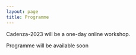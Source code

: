 ```yaml
---
layout: page
title: Programme
---
```


Cadenza-2023 will be a one-day online workshop.

<p>Programme will be available soon</p>

[//]: # (The morning will focus on <b>hearing aid speech intelligibility prediction</b> and will present the outcomes 2nd Clarity Prediction Challenge. The afternoon will focus on <b>hearing aid speech enhancement</b> including a presentation of plans for 3rd Clarity Enhancement Challenge.)

[//]: # ()
[//]: # (All sessions will be in the McNabb Lecture Theatre, which is downstairs from the main reception. The first session will start at 9:00am, please arrive in good time to collect your name badge.)

[//]: # ()
[//]: # (Timings and session details are provided below. All times are in Dublin local time &#40;UTC+1&#41;.)

[//]: # ()
[//]: # (<div class="panel panel-default">)

[//]: # (<div class="panel-body">)

[//]: # ()
[//]: # (<div class="card  m-3">)

[//]: # ()
[//]: # (<div class="card-body">)

[//]: # ()
[//]: # (<table style="margin-left: 1em;">)

[//]: # (<tbody>)

[//]: # (<tr><td width=50px >9:00</td><td>Welcome</td></tr>)

[//]: # (<tr><td>9:10</td><td><a href="#keynote1">Keynote 1</a> - Theme: Intelligibility Prediction - Fei Chen &#40;SUSTech&#41; </td> </tr>)

[//]: # (<tr><td>10:00</td><td>The Clarity Prediction Challenge Overview </td></tr>)

[//]: # (<tr><td>10:20</td><td>Break - Coffee/Tea</td></tr>)

[//]: # (<tr><td>10:40</td><td><a href="#CPC2">Clarity Prediction Challenge Systems</a></td></tr>)

[//]: # (<tr><td>12:40</td><td>Prizes and conclusions </td> </tr>)

[//]: # (<tr><td>12:50</td><td>Lunch</td></tr>)

[//]: # (<tr><td>13:30</td><td>Hearing Aid Speech Enhancement - A user's perspective</td></tr>)

[//]: # (<tr><td>13:50</td><td><a href="#keynote2">Keynote 2</a> - Theme: Speech Enhancement - DeLiang Wang &#40;Ohio State University&#41; </td> </tr>)

[//]: # (<tr><td>14:50</td><td>Plans for the 3rd Clarity Enhancement Challenge</td></tr>)

[//]: # (<tr><td>15:10</td><td>Discussion</td></tr>)

[//]: # (<tr><td>15:30</td><td>Break - Coffee/Tea</td></tr>)

[//]: # (<tr><td>15:50</td><td><a href="#invited">Hearing Aid Speech Enhancement - Invited Talks</a></td></tr>)

[//]: # (<tr><td>17:30</td><td>Close</td></tr>)

[//]: # ()
[//]: # (</tbody>)

[//]: # (</table>)

[//]: # (</div>)

[//]: # (</div>)

[//]: # ()
[//]: # (<h1>Keynote 1</h1>)

[//]: # ()
[//]: # (<div class="card m-3">)

[//]: # (  <a name="keynote1"></a>)

[//]: # ()
[//]: # (<div class="card-header">)

[//]: # (<div class="row  align-items-center">)

[//]: # ()
[//]: # (<div class="col-sm-3">)

[//]: # (<img src="/clarity2023-workshop/assets/images/fei_chen.png" alt="Fei Chen" class="float-left rounded-circle" style="width:100%" />)

[//]: # (</div>)

[//]: # ()
[//]: # (<div class="col-sm-9">)

[//]: # (<h1 class="lead">Fei Chen <div class="text-muted">SUSTech, China</div></h1>)

[//]: # ()
[//]: # (<h1>Objective speech intelligibility prediction: Insights from human speech perception</h1>)

[//]: # ()
[//]: # (<button class="btn btn-primary" style="color:white; margin: 10px; border-radius: 4px;" type="button" data-toggle="collapse" data-target="#collapseAbstractChen" aria-expanded="false" aria-controls="collapseAbstractChen">)

[//]: # (    Abstract and Bio)

[//]: # (  </button>)

[//]: # ()
[//]: # (</div>)

[//]: # ()
[//]: # (<div class="collapse" id="collapseAbstractChen">)

[//]: # ()
[//]: # (<div class="card-body">)

[//]: # (<h1 class="card-title">Objective speech intelligibility prediction: Insights from human speech perception</h1>)

[//]: # ()
[//]: # (<h3>Abstract</h3>)

[//]: # ()
[//]: # (<p>Speech intelligibility assessment plays an important role in speech and hearing studies. Designing a computational speech intelligibility model can significantly facilitate our studies, e.g., speech enhancement and speech coding. While many objective speech intelligibility prediction models are available, there are still challenges towards improving the prediction performance of intelligibility indices. Human speech perception studies provide us not only knowledge on various &#40;e.g., acoustic, linguistic&#41; impacts on speech understanding in different listening environments, but also insights on design a reliable objective intelligibility prediction index. In this talk, I will first introduce studies on important acoustic cues on human speech perception. Then, I will review the design of some existing intelligibility prediction models and efforts to improve their prediction power. Finally, I will briefly introduce new developments towards objective speech intelligibility prediction, e.g., machine learning and neurophysiological measurement methods.</p>)

[//]: # ()
[//]: # (<h3>Bio</h3>)

[//]: # ()
[//]: # (<p>Fei Chen &#40;Senior Member, IEEE&#41; received the B.Sc. and M.Phil. degrees from the Department of Electronic Science and Engineering, Nanjing University, Nanjing, China, in 1998 and 2001, respectively, and the Ph.D. degree from Department of Electronic Engineering, The Chinese University of Hong Kong, Hong Kong, in 2005. He continued his research as Postdoctor and Senior Research Fellow with the University of Texas at Dallas, supervised by Prof. Philipos Loizou, and The University of Hong Kong, Hong Kong. He is currently a Full Professor with the Department of Electrical and Electronic Engineering, Southern University of Science and Technology &#40;SUSTech&#41;, Shenzhen, China. Dr. Chen is leading the speech and physiological signal processing Research Group in SUSTech. He has authored or coauthored more than 100 journal papers and more than 100 conference papers in IEEE journals/conferences, Interspeech, Journal of Acoustical Society of America. His research interests include speech communication and assistive hearing technologies, brain-computer interface, and biomedical signal processing. He was tutorial speaker of Interspeech2022, Interspeech2020, EUSIPCO2022, APSIPA2021, and APSIPA2019, and organized special session Signal processing for assistive hearing devices at ICASSP2015. Dr. Chen is an APSIPA distinguished Lecturer &#40;2022-2023&#41;, and is currently an Associate Editor for Biomedical Signal Processing and Control and Frontiers in Human Neuroscience.</p>)

[//]: # (</div>)

[//]: # ()
[//]: # (</div>)

[//]: # ()
[//]: # (</div>)

[//]: # ()
[//]: # (</div>)

[//]: # (</div>)

[//]: # ()
[//]: # (<a name="CPC2"></a>)

[//]: # ()
[//]: # (<h1>Clarity Prediction Challenge papers</h1>)

[//]: # ()
[//]: # (<div class="card  m-3">)

[//]: # (<div class="card-body">)

[//]: # ()
[//]: # (<table>)

[//]: # (<tbody>)

[//]: # ()
[//]: # (<!--<div style="margin-bottom: 1em;">Session chair: <i>TBC</i></div>-->)

[//]: # ()
[//]: # (<tr>)

[//]: # (<td width=100px valign="top">10:00-10:20</td><td style="padding-bottom: 1em;"><b> The 2nd Clarity Prediction Challenge: A machine learning challenge for hearing aid intelligibility prediction </b> <a href="./slides/Clarity_2023_CPC2_slides_barker.pdf">[PDF]</a>  <a href="https://docs.google.com/presentation/d/1IxmYWlUeu4nxbHykdIWM9_PeIoxwyER2MYW3Q3vUkN4/edit#slide=id.g274425c64e7_1_0">[Google Slides]</a><br /> <span class="author">Jon Barker<sup>1</sup>, Michael A. Akeroyd<sup>2</sup>, Will Bailey<sup>1</sup>, Trevor J. Cox<sup>3</sup>, John F. Culling<sup>4</sup>, Simone Graetzer<sup>3</sup> and Graham Naylor<sup>2</sup></span><i> &#40;<sup>1</sup>University of Sheffield; <sup>2</sup>University of Nottingham; <sup>3</sup>University of Salford; <sup>4</sup>Cardiff University&#41;</i></td>)

[//]: # (</tr>)

[//]: # ()
[//]: # (</tbody>)

[//]: # (</table>)

[//]: # ()
[//]: # (</div>)

[//]: # (</div>)

[//]: # ()
[//]: # (<div class="card  m-3">)

[//]: # (<div class="card-body">)

[//]: # ()
[//]: # (<!--)

[//]: # (<table>)

[//]: # (<tbody>)

[//]: # ()
[//]: # (<!--<div style="margin-bottom: 1em;">Session chair: <i>TBC</i></div>-->)

[//]: # ()
[//]: # (<tr>)

[//]: # (<td width=100px valign="top">10:40-10:57</td><td style="padding-bottom: 1em;"><b> A Non-Intrusive Speech Intelligibility Prediction Using Binaural Cues and Time-Series Model with One-Hot Listener Embedding </b> <a href="">[Paper]</a> <br /> <span class="author">Candy Olivia Mawalim, Xiajie Zhou, Shogo Okada, and Masashi Unoki</span><i> &#40;Japan Advanced Institute of Science and Technology, Japan&#41;</i></td>)

[//]: # (</tr>)

[//]: # ()
[//]: # (<tr>)

[//]: # (<td width=100px valign="top">10:57-11:14</td><td style="padding-bottom: 1em;"><b> Deep Learning-based Speech Intelligibility Prediction Model by Incorporating Whisper for Hearing Aids </b> <a href="">[Paper]</a> <a href="./slides/CPC2_session_Talk_2_zezario.pdf">[Slides]</a> <br /> <span class="author">Ryandhimas E Zezario<sup>1</sup>, Chiou-Shann Fuh<sup>2</sup>, Hsin-Min Wang<sup>1</sup>, Yu Tsao<sup>1</sup>  </span><i> &#40;<sup>1</sup>Academia Sinica, Taiwan; <sup>2</sup>National Taiwan University&#41;</i></td>)

[//]: # (</tr>)

[//]: # ()
[//]: # (<tr>)

[//]: # (<td width=100px valign="top">11:14-11:31</td><td style="padding-bottom: 1em;"><b> Prediction of Behavioral Speech Intelligibility using a Computational Model of the Auditory System </b> <a href="">[Paper]</a><br /> <span class="author">Nursadul Mamun<sup>1</sup>, Sabbir Ahmed<sup>2</sup>, John.H.L.Hansen<sup>1</sup></span><i> &#40;<sup>1</sup>University of Texas at Dallas, US; <sup>2</sup>Chittagong University of Engineering and Technology, Bangladesh&#41;</i></td>)

[//]: # (</tr>)

[//]: # ()
[//]: # (<tr>)

[//]: # (<td width=100px valign="top">11:31-11:48</td><td style="padding-bottom: 1em;"><b> Combining Acoustic, Phonetic, Linguistic and Audiometric data in an Intrusive Intelligibility Metric for Hearing-Impaired Listeners </b> <a href="">[Paper]</a> <a href="./slides/CPC2_session_Talk_4_huckvale.pdf">[Slides]</a><br /> <span class="author">Mark Huckvale and Gaston Hilkhuysen</span><i> &#40;University College London, UK&#41;</i></td>)

[//]: # (</tr>)

[//]: # ()
[//]: # (<tr>)

[//]: # (<td width=100px valign="top">11:48-12:05</td><td style="padding-bottom: 1em;"><b> A Non-intrusive Binaural Speech Intelligibility Prediction for Clarity-2023 </b> <a href="">[Paper]</a> <a href="./slides/CPC2_session_Talk_5_yamamoto.pdf">[Slides]</a><br /> <span class="author">Katsuhiko Yamamoto  </span><i>&#40;AI Lab, CyberAgent, Inc., Japan&#41;</i></td>)

[//]: # (</tr>)

[//]: # ()
[//]: # (<tr>)

[//]: # (<td width=100px valign="top">12:05-12:22</td><td style="padding-bottom: 1em;"><b> Pre-Trained Intermediate ASR Features and Human Memory Simulation for)

[//]: # (Non-Intrusive Speech Intelligibility Prediction in the Clarity Prediction Challenge 2 </b> <a href="">[Paper]</a> <a href="./slides/CPC2_session_Talk_6_mogridge.pdf">[Slides]</a><br /> <span class="author">Rhiannon Mogridge, George Close, Robert Sutherland, Stefan Goetze and Anton Ragni </span><i> &#40;University of Sheffield, UK&#41;</i></td>)

[//]: # (</tr>)

[//]: # ()
[//]: # (<tr>)

[//]: # (<td width=100px valign="top">12:22-12:40</td><td style="padding-bottom: 1em;"><b> Temporal-hierarchical features from noise-robust speech foundation models for non-intrusive intelligibility prediction </b><a href="">[Paper]</a> <a href="./slides/CPC2_session_Talk_7_cuervo.pdf">[Slides]</a><br /> <span class="author">Santiago Cuervo and Ricard Marxer  </span> <i>&#40;Université de Toulon, Aix Marseille Université, France&#41;</i></td>)

[//]: # (</tr>)

[//]: # ()
[//]: # (</tbody>)

[//]: # (</table>)

[//]: # ()
[//]: # (-->)

[//]: # ()
[//]: # (</div>)

[//]: # (</div>)

[//]: # ()
[//]: # (<a name="invited2"></a>)

[//]: # ()
[//]: # (<h1>Invited talk</h1>)

[//]: # ()
[//]: # (<div class="card  m-3">)

[//]: # (<div class="card-body">)

[//]: # ()
[//]: # (<table>)

[//]: # (<tbody>)

[//]: # (<!--<div style="margin-bottom: 1em;">Session chair: <i>TBC</i></div>-->)

[//]: # ()
[//]: # (<tr>)

[//]: # (<td width=100px valign="top">15:30-15:50</td><td style="padding-bottom: 1em;"><b> Hearing Aid Speech Enhancement - A User's Perspective </b><br /> <span class="author"><a href="#wong">Emma McAuley</a></span> <i>&#40;Chime, Ireland&#41;</i></td>)

[//]: # (</tr>)

[//]: # ()
[//]: # (</tbody>)

[//]: # (</table>)

[//]: # ()
[//]: # (</div>)

[//]: # (</div>)

[//]: # ()
[//]: # (<h1>Keynote 2</h1>)

[//]: # ()
[//]: # (<div class="card m-3">)

[//]: # (  <a name="keynote2"></a>)

[//]: # ()
[//]: # (<div class="card-header">)

[//]: # (<div class="row  align-items-center">)

[//]: # ()
[//]: # (<div class="col-sm-3">)

[//]: # (<img src="/clarity2023-workshop/assets/images/deliang_wang.png" alt="DeLiang Wang" class="float-left rounded-circle" style="width:100%" />)

[//]: # (</div>)

[//]: # ()
[//]: # (<div class="col-sm-9">)

[//]: # (<h1 class="lead">DeLiang Wang <div class="text-muted">Ohio State University, US</div></h1>)

[//]: # ()
[//]: # (<h1>Neural Spectrospatial Filtering</h1>)

[//]: # ()
[//]: # (<button class="btn btn-primary" style="color:white; margin: 10px; border-radius: 4px;" type="button" data-toggle="collapse" data-target="#collapseAbstractWang" aria-expanded="false" aria-controls="collapseAbstractWang">)

[//]: # (    Abstract and Bio)

[//]: # (  </button>)

[//]: # ()
[//]: # (</div>)

[//]: # ()
[//]: # (<div class="collapse" id="collapseAbstractWang">)

[//]: # ()
[//]: # (<div class="card-body">)

[//]: # (<h1 class="card-title">Neural Spectrospatial Filtering</h1>)

[//]: # ()
[//]: # (<h3>Abstract</h3>)

[//]: # ()
[//]: # (<p>As the most widely-used spatial filtering approach for multi-channel signal separation,)

[//]: # (beamforming extracts the target signal arriving from a specific direction. We present an)

[//]: # (emerging approach based on multi-channel complex spectral mapping, which trains a deep)

[//]: # (neural network &#40;DNN&#41; to directly estimate the real and imaginary spectrograms of the target)

[//]: # (signal from those of the multi-channel noisy mixture. In this all-neural approach, the trained)

[//]: # (DNN itself becomes a nonlinear, time-varying spectrospatial filter. How does this conceptually)

[//]: # (simple approach perform relative to commonly-used beamforming techniques on different array)

[//]: # (configurations and in different acoustic environments? We examine this issue systematically on)

[//]: # (speech dereverberation, speech enhancement, and speaker separation tasks. Comprehensive)

[//]: # (evaluations show that multi-channel complex spectral mapping achieves very competitive speech)

[//]: # (separation results compared to beamforming for different array geometries, and reduces to)

[//]: # (monaural complex spectral mapping in single-channel conditions, demonstrating the versatility)

[//]: # (of this new approach for multi-channel and single-channel speech separation. In addition, such)

[//]: # (an approach is computationally more efficient than popular mask-based beamforming. We)

[//]: # (conclude that this neural spectrospatial filter provides a broader approach than traditional and)

[//]: # (DNN-based beamforming.</p>)

[//]: # ()
[//]: # (<h3>Bio</h3>)

[//]: # ()
[//]: # (<p>DeLiang Wang received the B.S. degree and the M.S. degree from Peking &#40;Beijing&#41; University and the Ph.D. degree in 1991 from the University of Southern California all in computer science. Since 1991,he has been with the Department of Computer Science & Engineering and the Center for Cognitive and Brain Sciences at The Ohio State University, where he is a Professor and University Distinguished Scholar. He received the U.S. Office of Naval Research Young Investigator Award in 1996, the 2008 Helmholtz Award and 2020 Ada Lovelace Service Award from the International Neural Network Society &#40;INNS&#41;, the 2007 Outstanding Paper Award of the IEEE ComputationalIntelligence Society and the 2019 Best Paper Award of the IEEE Signal Processing Society. He is an IEEE Fellow and ISCA Fellow. He currently serves as Co-Editor-in-Chief of Neural Networks, and a member of the INNS Board of Governors.</p>)

[//]: # (</div>)

[//]: # ()
[//]: # (</div>)

[//]: # ()
[//]: # (</div>)

[//]: # ()
[//]: # (</div>)

[//]: # (</div>)

[//]: # ()
[//]: # (<h1>Clarity Enhancement Challenge plans</h1>)

[//]: # ()
[//]: # (<div class="card  m-3">)

[//]: # (<div class="card-body">)

[//]: # ()
[//]: # (<table>)

[//]: # (<tbody>)

[//]: # (<!--<div style="margin-bottom: 1em;">Session chair: <i>TBC</i></div>-->)

[//]: # ()
[//]: # (<tr>)

[//]: # (<td width=100px valign="top">15:30-15:50</td><td style="padding-bottom: 1em;"><b> CEC3 plans and discussion </b><br /> <span class="author">Trevor J. Cox<sup>3</sup>, Jon Barker<sup>1</sup>, Michael A. Akeroyd<sup>2</sup>, Will Bailey<sup>1</sup>,  John F. Culling<sup>4</sup>, Simone Graetzer<sup>3</sup> and Graham Naylor<sup>2</sup></span><i> &#40;<sup>1</sup>University of Sheffield; <sup>2</sup>University of Nottingham; <sup>3</sup>University of Salford; <sup>4</sup>Cardiff University&#41; </i> <a href="./slides/Clarity_2023_CEC3_slides_cox.pdf">[Slides]</a> </td>)

[//]: # (</tr>)

[//]: # ()
[//]: # (</tbody>)

[//]: # (</table>)

[//]: # ()
[//]: # (</div>)

[//]: # (</div>)

[//]: # ()
[//]: # (<a name="invited"></a>)

[//]: # ()
[//]: # (<h1>Invited talks</h1>)

[//]: # ()
[//]: # (<div class="card  m-3">)

[//]: # (<div class="card-body">)

[//]: # ()
[//]: # (<table>)

[//]: # (<tbody>)

[//]: # (<!--<div style="margin-bottom: 1em;">Session chair: <i>TBC</i></div>-->)

[//]: # ()
[//]: # (<tr>)

[//]: # (<td width=100px valign="top">15:50-16:15</td><td style="padding-bottom: 1em;"><b> Project Aria: Investigating Ego-Centric Hearing Augmentation </b><br /> <span class="author"><a href="#wong">Daniel Wong</a></span> <i>&#40;Meta Reality Labs, US&#41;</i></td>)

[//]: # (</tr>)

[//]: # ()
[//]: # (<tr>)

[//]: # (<td width=100px valign="top">16:15-16:40</td><td style="padding-bottom: 1em;"><b> Application of AI-based Signal processing to assistive hearing solutions </b><br /> <span class="author"><a href="#derleth">Peter Derleth</a></span> <i>&#40;Sonova AG, Switzerland&#41;</i></td>)

[//]: # (</tr>)

[//]: # ()
[//]: # (<tr>)

[//]: # (<td width=100px valign="top">16:40-17:00</td><td style="padding-bottom: 1em;"><b> Voice Conversion for Lombard Speaking Style with Implicit Acoustic Feature Conditioning</b><br /> <span class="author"><a href="#woszczyk">Dominika Woszczyk</a></span> <i>&#40;Imperial College London, UK&#41;</i></td>)

[//]: # (</tr>)

[//]: # ()
[//]: # (<tr>)

[//]: # (<td width=100px valign="top">17:00-17:20</td><td style="padding-bottom: 1em;"><b> Designing the Audio-Visual Speech Enhancement Challenge &#40;AVSEC&#41; </b><br /> <span class="author"><a href="#aldana">Lorena Aldana</a></span> <i>&#40;University of Edinburgh, UK&#41;</i></td>)

[//]: # (</tr>)

[//]: # ()
[//]: # (<tr>)

[//]: # (<td width=100px valign="top">17:20-17:30</td><td style="padding-bottom: 1em;"><b> The COG-MHEAR project - Towards cognitively-inspired 5G-IoT enabled, multi-modal Hearing Aids </b> <a href="./slides/Clarity_2023_Invited_Akeroyd.pdf">[Slides]</a>  <br /> <span class="author"><a href="#akeroyd">Michael Akeroyd</a> </span><i>&#40;University of Nottingham, UK&#41;</i></td>)

[//]: # (</tr>)

[//]: # ()
[//]: # (</tbody>)

[//]: # (</table>)

[//]: # ()
[//]: # (</div>)

[//]: # (</div>)

[//]: # ()
[//]: # (<!-- beginning of invited talk block -->)

[//]: # ()
[//]: # (<div class="card m-3">)

[//]: # (<a name="wong"></a>)

[//]: # (  )
[//]: # (<div class="card-header">)

[//]: # (<div class="row  align-items-center">)

[//]: # (  )
[//]: # (<div class="col-sm-3">)

[//]: # (<img src="/clarity2023-workshop/assets/images/daniel_wong.png" alt="Daniel Wong" class="float-left rounded-circle" style="width:100%" />)

[//]: # (</div>)

[//]: # (  )
[//]: # (<div class="col-sm-9">)

[//]: # (<h1 class="lead">Daniel Wong<div class="text-muted">Meta Reality Labs, US</div></h1>)

[//]: # (  )
[//]: # (<h1>Project Aria: Investigating Ego-Centric Hearing Augmentation</h1>)

[//]: # (  )
[//]: # (<button class="btn btn-primary" style="color:white; margin: 10px; border-radius: 4px;" type="button" data-toggle="collapse" data-target="#collapseAbstractWong" aria-expanded="false" aria-controls="collapseAbstractWong">)

[//]: # (Abstract)

[//]: # (</button>)

[//]: # (  )
[//]: # (</div>)

[//]: # ()
[//]: # (<div class="collapse" id="collapseAbstractWong">)

[//]: # (  )
[//]: # (<div class="card-body">)

[//]: # (<h1 class="card-title">Project Aria: Investigating Ego-Centric Hearing Augmentation</h1>)

[//]: # (  )
[//]: # (<h3>Abstract</h3>)

[//]: # (  )
[//]: # (<p>Augmented reality glasses provide a practical wearable form-factor for speech enhancement that can leverage multi-microphone processing technology and sensor fusion. One application that Meta Reality Labs Research is focusing on is context-aware hearing augmentation in noisy environments. To help tackle this challenge, Project Aria provides a data-gathering platform for investigating the problem space of ego-centric scene understanding, user understanding and speech enhancement. In this talk, I will discuss the platform and some of the most recent work from Meta on ego-centric hearing augmentation.</p>)

[//]: # ()
[//]: # (</div>)

[//]: # (  )
[//]: # (</div>)

[//]: # (  )
[//]: # (</div>)

[//]: # ()
[//]: # (</div>)

[//]: # (</div>)

[//]: # ()
[//]: # (<!-- end of invited talk block -->)

[//]: # ()
[//]: # (<!-- beginning of invited talk block -->)

[//]: # ()
[//]: # (<div class="card m-3">)

[//]: # (<a name="derleth"></a>)

[//]: # (  )
[//]: # (<div class="card-header">)

[//]: # (<div class="row  align-items-center">)

[//]: # (  )
[//]: # (<div class="col-sm-3">)

[//]: # (<img src="/clarity2023-workshop/assets/images/peter_derleth.png" alt="Peter Derleth" class="float-left rounded-circle" style="width:100%" />)

[//]: # (</div>)

[//]: # (  )
[//]: # (<div class="col-sm-9">)

[//]: # (<h1 class="lead">Peter Derleth<div class="text-muted">Sonova AG, Switzerland</div></h1>)

[//]: # (  )
[//]: # (<h1>Application of AI-based Signal processing on assistive hearing solutions</h1>)

[//]: # (  )
[//]: # (<button class="btn btn-primary" style="color:white; margin: 10px; border-radius: 4px;" type="button" data-toggle="collapse" data-target="#collapseAbstractDerleth" aria-expanded="false" aria-controls="collapseAbstractDerleth">)

[//]: # (Abstract)

[//]: # (</button>)

[//]: # (  )
[//]: # (</div>)

[//]: # ()
[//]: # (<div class="collapse" id="collapseAbstractDerleth">)

[//]: # (  )
[//]: # (<div class="card-body">)

[//]: # (<h1 class="card-title">Application of AI-based Signal processing on assistive hearing solutions</h1>)

[//]: # (  )
[//]: # (<h3>Abstract</h3>)

[//]: # (  )
[//]: # (<p>Assistive hearing solutions come in a variety of form factors, are designed to serve various use cases, are targeted at different user groups and are distributed to the market as consumer or medical product. Each of the mentioned aspects influences if a technological/functional innovation reaches the respective market segment and get’s the chance to improve the daily life of human listeners. The presentation will shed a light on existing and near future &#40;AI-based&#41; hearing aid technology.</p>)

[//]: # ()
[//]: # (<h3>Bio</h3>)

[//]: # (Dr. Peter Derleth &#40;*1968&#41;; Degree in applied physics &#40;1995&#41;; PhD in Psychoacoustics &#40;1999&#41; University of Oldenburg, Germany.)

[//]: # ()
[//]: # (Since 2000 employed at Sonova AG, Switzerland. Position: Principal Expert ‘Hearing Performance’)

[//]: # (which covers the fields of acoustics, audiology, algorithmic research and performance profiling.)

[//]: # (Research topics range from acoustic stability enhancement &#40;Feedback Cancelling&#41; over directional)

[//]: # (&#40;Beam Forming&#41; and spectral algorithms &#40;Gain Models, Noise Cancelling, Frequency Manipulations&#41;)

[//]: # (to binaural and psychoacoustic effects. Latest focus field covers applications of AI-based Signal-)

[//]: # (processing for improved Hearing Performance.)

[//]: # ()
[//]: # (</div>)

[//]: # (  )
[//]: # (</div>)

[//]: # (  )
[//]: # (</div>)

[//]: # ()
[//]: # (</div>)

[//]: # (</div>)

[//]: # ()
[//]: # (<!-- end of invited talk block -->)

[//]: # ()
[//]: # (<!-- beginning of invited talk block -->)

[//]: # ()
[//]: # (<div class="card m-3">)

[//]: # (<a name="woszczyk"></a>)

[//]: # (  )
[//]: # (<div class="card-header">)

[//]: # (<div class="row  align-items-center">)

[//]: # (  )
[//]: # (<div class="col-sm-3">)

[//]: # (<img src="/clarity2023-workshop/assets/images/dominika_woszczyk.png" alt="Dominika Woszczyk" class="float-left rounded-circle" style="width:100%" />)

[//]: # (</div>)

[//]: # (  )
[//]: # (<div class="col-sm-9">)

[//]: # (<h1 class="lead">Dominika Woszczyk<div class="text-muted">Imperial College London, UK</div></h1>)

[//]: # (  )
[//]: # (<h1>Voice Conversion for Lombard Speaking Style with Implicit Acoustic Feature Conditioning</h1>)

[//]: # (  )
[//]: # (<button class="btn btn-primary" style="color:white; margin: 10px; border-radius: 4px;" type="button" data-toggle="collapse" data-target="#collapseAbstractWoszczyk" aria-expanded="false" aria-controls="collapseAbstractWoszczyk">)

[//]: # (Abstract)

[//]: # (</button>)

[//]: # (  )
[//]: # (</div>)

[//]: # ()
[//]: # (<div class="collapse" id="collapseAbstractWoszczyk">)

[//]: # (  )
[//]: # (<div class="card-body">)

[//]: # (<h1 class="card-title">Voice Conversion for Lombard Speaking Style with Implicit Acoustic Feature Conditioning</h1>)

[//]: # (  )
[//]: # (<i>Dominika C Woszczyk &#40;Imperial College London&#41;; Sam Ribeiro &#40;Amazon Alexa&#41;; Thomas Merritt &#40;Amazon&#41;; Daniel Korzekwa &#40;Nvidia&#41;</i>)

[//]: # ()
[//]: # (<h3>Abstract</h3>)

[//]: # (  )
[//]: # (<p>Lombard speaking style in Text-to-Speech &#40;TTS&#41; systems can enhance speech intelligibility and be advantageous in noisy environments and for individuals with hearing loss. However, training such models requires a large amount of data and the Lombard effect is challenging to record due to speaker and noise variability and tiring recording conditions. Voice conversion &#40;VC&#41; has been shown to be a useful augmentation technique to train TTS systems when data from the target speaker in the desired speaking style is unavailable. Our focus in this study is on Lombard speaking style conversion, aiming to convert speaker identity while retaining the distinctive acoustic characteristics of the Lombard style. We compare voice conversion models with implicit and explicit acoustic feature conditioning. Our results show that our implicit conditioning strategy achieves an intelligibility gain comparable to the model conditioned on explicit acoustic features, while also preserving speaker similarity.</p>)

[//]: # ()
[//]: # (</div>)

[//]: # (  )
[//]: # (</div>)

[//]: # (  )
[//]: # (</div>)

[//]: # ()
[//]: # (</div>)

[//]: # (</div>)

[//]: # ()
[//]: # (<!-- end of invited talk block -->)

[//]: # ()
[//]: # (<!-- beginning of invited talk block -->)

[//]: # ()
[//]: # (<div class="card m-3">)

[//]: # (<a name="aldana"></a>)

[//]: # (  )
[//]: # (<div class="card-header">)

[//]: # (<div class="row  align-items-center">)

[//]: # (  )
[//]: # (<div class="col-sm-3">)

[//]: # (<img src="/clarity2023-workshop/assets/images/lorena_aldana.png" alt="Lorena Aldana" class="float-left rounded-circle" style="width:100%" />)

[//]: # (</div>)

[//]: # (  )
[//]: # (<div class="col-sm-9">)

[//]: # (<h1 class="lead">Lorena Aldana<div class="text-muted">University of Edinburgh, UK</div></h1>)

[//]: # (  )
[//]: # (<h1>Designing the Audio-Visual Speech Enhancement Challenge &#40;AVSEC&#41;</h1>)

[//]: # (  )
[//]: # (<button class="btn btn-primary" style="color:white; margin: 10px; border-radius: 4px;" type="button" data-toggle="collapse" data-target="#collapseAbstractAldana" aria-expanded="false" aria-controls="collapseAbstractAldana">)

[//]: # (Abstract)

[//]: # (</button>)

[//]: # (  )
[//]: # (</div>)

[//]: # ()
[//]: # (<div class="collapse" id="collapseAbstractAldana">)

[//]: # (  )
[//]: # (<div class="card-body">)

[//]: # (<h1 class="card-title">Designing the Audio-Visual Speech Enhancement Challenge &#40;AVSEC&#41;</h1>)

[//]: # (  )
[//]: # (<h3>Abstract</h3>)

[//]: # (  )
[//]: # (<p>The Audio-Visual Speech Enhancement Challenge &#40;AVSEC&#41; sets the first benchmark in the field of audio-visual speech enhancement, providing a carefully designed dataset and scalable protocol for human listening evaluation of AV-SE systems. AV scenes comprise audio and video of a target speaker mixed with an interferer that can be either noise or a competing speaker. Target speaker videos are selected from LRS3. AV-SE systems are evaluated in terms of intelligibility from listening tests with human participants. To evaluate the systems, we propose a scalable and efficient method to assess intelligibility from “in-the-wild stimuli” that does not require a specific sentence structure. This talk will present the scope and limitations of current design choices in AVSEC.</p>)

[//]: # ()
[//]: # (</div>)

[//]: # (  )
[//]: # (</div>)

[//]: # (  )
[//]: # (</div>)

[//]: # ()
[//]: # (</div>)

[//]: # (</div>)

[//]: # ()
[//]: # (<!-- end of invited talk block -->)

[//]: # ()
[//]: # (<!-- beginning of invited talk block -->)

[//]: # ()
[//]: # (<div class="card m-3">)

[//]: # (<a name="akeroyd"></a>)

[//]: # (  )
[//]: # (<div class="card-header">)

[//]: # (<div class="row  align-items-center">)

[//]: # (  )
[//]: # (<div class="col-sm-3">)

[//]: # (<img src="/clarity2023-workshop/assets/images/michael_akeroyd.jpg" alt="Michael Akeroyd" class="float-left rounded-circle" style="width:100%" />)

[//]: # (</div>)

[//]: # (  )
[//]: # (<div class="col-sm-9">)

[//]: # (<h1 class="lead">Michael Akeroyd<div class="text-muted">University of Nottingham, UK</div></h1>)

[//]: # (  )
[//]: # (<h1>The COG-MHEAR project - Towards cognitively-inspired 5G-IoT enabled, multi-modal Hearing Aids</h1>)

[//]: # (  )
[//]: # (<button class="btn btn-primary" style="color:white; margin: 10px; border-radius: 4px;" type="button" data-toggle="collapse" data-target="#collapseAbstractAkeroyd" aria-expanded="false" aria-controls="collapseAbstractAkeroyd">)

[//]: # (Abstract)

[//]: # (</button>)

[//]: # ()
[//]: # (</div>)

[//]: # ()
[//]: # (<div class="collapse" id="collapseAbstractAkeroyd">)

[//]: # (  )
[//]: # (<div class="card-body">)

[//]: # (<h1 class="card-title">The COG-MHEAR project - Towards cognitively-inspired 5G-IoT enabled, multi-modal Hearing Aids</h1>)

[//]: # (  )
[//]: # (<i>Michael A Akeroyd &#40;University of Nottingham&#41;, Amir Hussain &#40;Edinburgh Napier&#41;, Peter Bell &#40;Edinburgh&#41;, Ahsan Adeel &#40;Wolverhampton&#41;, Qammar Hussain Abbasi &#40;Glasgow&#41;, Steve Renals &#40;Edinburgh&#41;, Tughrul Arslan &#40;Edinburgh&#41;, Tharmalingam Ratnarajah &#40;Edinburgh&#41;, Lynne Baillie &#40;Heriot-Watt&#41;, Mathini Sellathurai &#40;Heriot-Watt&#41; , Muhammad Imran &#40;Glasgow&#41;, Emma Hart, &#40;Edinburgh Napier&#41;, Ahmed Al-Dubai, &#40;Edinburgh Napier&#41;, William Buchanan &#40;Edinburgh Napier&#41;, Alexander Casson &#40;Manchester&#41;, & Dorothy Hardy &#40;Edinburgh Napier&#41;</i>)

[//]: # ()
[//]: # (<h3>Abstract</h3>)

[//]: # (  )
[//]: # (<p>The lack of take-up of hearing aids, their use, their stigma, the effort required to use them, and the limitations in what they can do for speech enhancement remain fundamental problems for auditory research. The COG-MHEAR project is a 4-year EPSRC-funded project that is taking a transformative, interdisciplinary approach to address some of these issues. We are creating prototypes of multi-modal aids which not only amplify sounds but also use information collected from a range of sensors to improve understanding of speech, including visual information of the movements of the speaker's lips, hand gestures, and similar. But such devices bring challenges in preserving privacy and operating with minimum power and minimum delay. In this talk we will give an overview of the project, some of the results, and some of the challenges.</p>)

[//]: # ()
[//]: # (</div>)

[//]: # ()
[//]: # (</div>)

[//]: # (  )
[//]: # (</div>)

[//]: # ()
[//]: # (</div>)

[//]: # (</div>)

[//]: # ()
[//]: # (<!-- end of invited talk block -->)

[//]: # ()
[//]: # (</div>)

[//]: # ()
[//]: # (<br/>)
